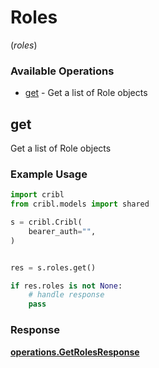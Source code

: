 # Roles
(*roles*)

### Available Operations

* [get](#get) - Get a list of Role objects

## get

Get a list of Role objects

### Example Usage

```python
import cribl
from cribl.models import shared

s = cribl.Cribl(
    bearer_auth="",
)


res = s.roles.get()

if res.roles is not None:
    # handle response
    pass
```


### Response

**[operations.GetRolesResponse](../../models/operations/getrolesresponse.md)**

